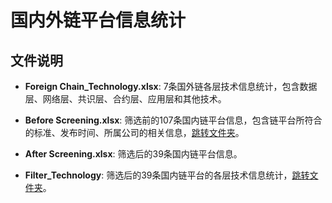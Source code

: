 # 国内外链平台信息统计

## 文件说明

- **Foreign Chain_Technology.xlsx**: 7条国外链各层技术信息统计，包含数据层、网络层、共识层、合约层、应用层和其他技术。  

- **Before Screening.xlsx**: 筛选前的107条国内链平台信息，包含链平台所符合的标准、发布时间、所属公司的相关信息，[跳转文件夹](https://github.com/L-INGLING/Chain-Platform-Information/tree/main/Domestic%20Chain)。  

- **After Screening.xlsx**: 筛选后的39条国内链平台信息。  

- **Filter_Technology**: 筛选后的39条国内链平台的各层技术信息统计，[跳转文件夹](https://github.com/L-INGLING/Chain-Platform-Information/tree/main/Domestic%20Chain/Filter_Technology)。  
